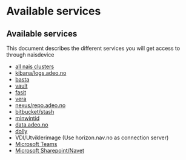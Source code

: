 # Available services

## Available services

This document describes the different services you will get access to through naisdevice

* [all nais clusters](https://github.com/navikt/kubeconfigs/tree/naisdevice) 
* [kibana/logs.adeo.no](https://logs.adeo.no)
* [basta](https://basta.adeo.no)
* [vault](https://vault.adeo.no)
* [fasit](https://fasit.adeo.no)
* [vera](https://vera.adeo.no)
* [nexus/repo.adeo.no](https://repo.adeo.no)
* [bitbucket/stash](https://stash.adeo.no)
* [minwintid](https://minwintidmobil.adeo.no/minwintid)
* [data.adeo.no](https://data.adeo.no)
* [dolly](https://dolly.nais-dev-fss.adeo.no)
* VDI/Utviklerimage \(Use horizon.nav.no as connection server\)
* [Microsoft Teams](https://teams.microsoft.com/)
* [Microsoft Sharepoint/Navet](https://navno.sharepoint.com/)


